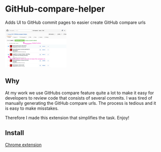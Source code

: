 # GitHub-compare-helper
Adds UI to GitHub commit pages to easier create GitHub compare urls

<img src="/screenshot with instructions.jpg" alt="" style="max-width:40%;">

## Why

At my work we use GitHubs compare feature quite a lot to make it easy for developers to review code that consists of several commits. I was tired of manually generating the GitHub compare urls. The process is tedious and it is easy to make misstakes.

Therefore I made this extension that simplifies the task. Enjoy!

## Install

<a href="https://chrome.google.com/webstore/detail/github-compare-helper/cioiakfpohjbldapjdenhmdenmdcdigd">Chrome extension</a>

